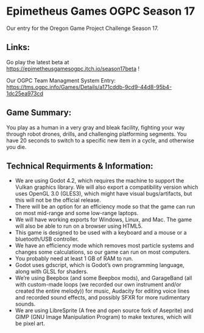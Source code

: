# Epimetheus Games OGPC Season 17

Our entry for the Oregon Game Project Challenge Season 17.

## Links:

Go play the latest beta at https://epimetheusgamesogpc.itch.io/season17beta !

Our OGPC Team Managment System Entry: https://tms.ogpc.info/Games/Details/a171cddb-9cd9-44d8-95b4-1dc25ea973cd

## Game Summary:
You play as a human in a very gray and bleak facility, fighting your way through robot drones, drills, and challenging platforming segments. You have 20 seconds to switch to a specific new item in a cycle, and otherwise you die.

## Technical Requirments & Information:

- We are using Godot 4.2, which requires the machine to support the Vulkan graphics library. We will also export a compatibility version which uses OpenGL 3.0 (GLES3), which might have visual bugs/artifacts, but this will not be the official release.
- There will be an option for an efficiency mode so that the game can run on most mid-range and some low-range laptops.
- We will have working exports for Windows, Linux, and Mac. The game will also be able to run on a browser using HTML5.
- This game is designed to be used with a keyboard and a mouse or a bluetooth/USB controller.
- We have an efficiency mode which removes most particle systems and changes some calculations, so our game can run on most computers.
- You probably need at least 1 GB of RAM to run.
- Godot uses gdscript, which is Godot’s own programming language, along with GLSL for shaders.
- We’re using Beepbox (and some Beepbox mods), and GarageBand (all with custom-made loops (we recorded our own instrument and/or created the entire melody)) for music, Audacity for editing voice lines and recorded sound effects, and possibly SFXR for more rudimentary sounds.
- We are using LibreSprite (A free and open source fork of Aseprite) and GIMP (GNU Image Manipulation Program) to make textures, which will be pixel art. 

